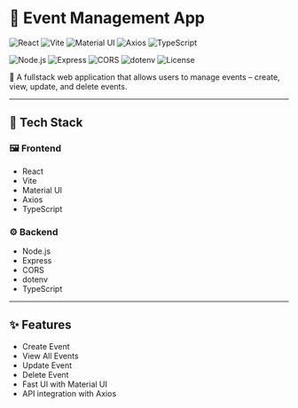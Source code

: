 # 📅 Event Management App

![React](https://img.shields.io/badge/Frontend-React-61DAFB?logo=react&logoColor=white)
![Vite](https://img.shields.io/badge/Bundler-Vite-646CFF?logo=vite&logoColor=white)
![Material UI](https://img.shields.io/badge/UI-Material--UI-0081CB?logo=mui&logoColor=white)
![Axios](https://img.shields.io/badge/HTTP-Axios-5A29E4?logo=axios&logoColor=white)
![TypeScript](https://img.shields.io/badge/Language-TypeScript-3178C6?logo=typescript&logoColor=white)

![Node.js](https://img.shields.io/badge/Backend-Node.js-339933?logo=node.js&logoColor=white)
![Express](https://img.shields.io/badge/Framework-Express-000000?logo=express&logoColor=white)
![CORS](https://img.shields.io/badge/Security-CORS-FF6F00)
![dotenv](https://img.shields.io/badge/Env-dotenv-ECD53F)
![License](https://img.shields.io/badge/License-MIT-green)

🎉 A fullstack web application that allows users to manage events – create, view, update, and delete events.

---

## 🧰 Tech Stack

### 🖼️ Frontend

- React
- Vite
- Material UI
- Axios
- TypeScript

### ⚙️ Backend

- Node.js
- Express
- CORS
- dotenv
- TypeScript

---

## ✨ Features

- Create Event
- View All Events
- Update Event
- Delete Event
- Fast UI with Material UI
- API integration with Axios
